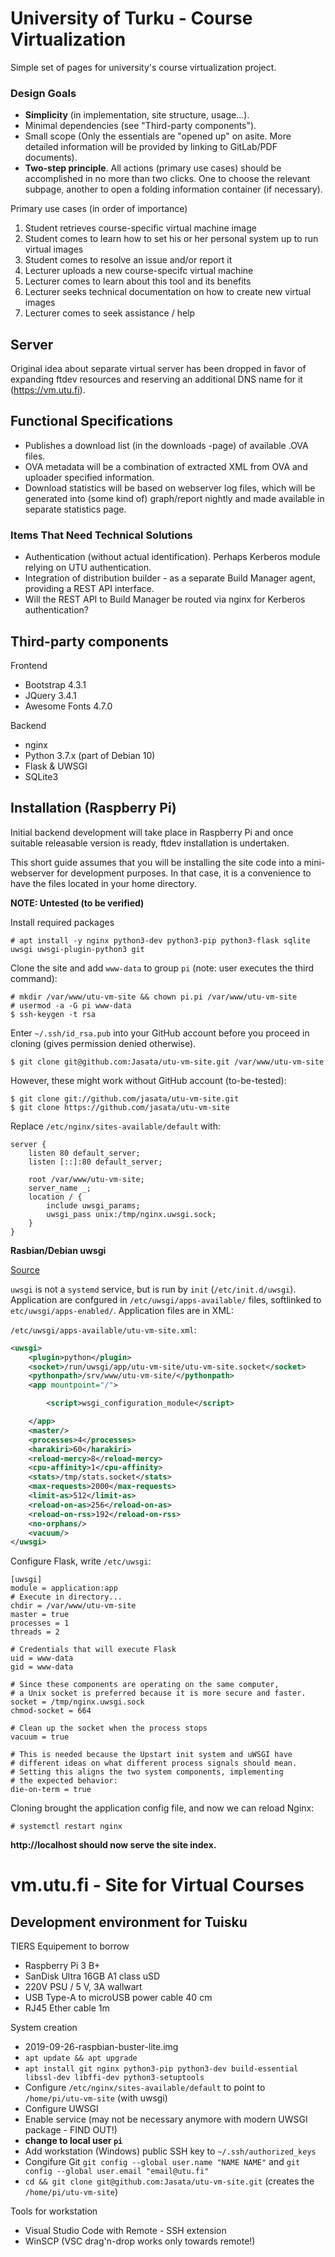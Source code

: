 # University of Turku - Course Virtualization

Simple set of pages for university's course virtualization project.

### Design Goals

 - **Simplicity** (in implementation, site structure, usage...).
 - Minimal dependencies (see "Third-party components").
 - Small scope (Only the essentials are "opened up" on asite. More detailed information will be provided by linking to GitLab/PDF documents).
 - **Two-step principle**. All actions (primary use cases) should be accomplished in no more than two clicks. One to choose the relevant subpage, another to open a folding information container (if necessary).
 
Primary use cases (in order of importance)
 1. Student retrieves course-specific virtual machine image
 2. Student comes to learn how to set his or her personal system up to run virtual images
 3. Student comes to resolve an issue and/or report it
 4. Lecturer uploads a new course-specifc virtual machine
 5. Lecturer comes to learn about this tool and its benefits
 6. Lecturer seeks technical documentation on how to create new virtual images
 7. Lecturer comes to seek assistance / help


## Server

Original idea about separate virtual server has been dropped in favor of expanding ftdev resources and reserving an additional DNS name for it (https://vm.utu.fi).

## Functional Specifications

 - Publishes a download list (in the downloads -page) of available .OVA files.
 - OVA metadata will be a combination of extracted XML from OVA and uploader specified information.
 - Download statistics will be based on webserver log files, which will be generated into (some kind of) graph/report nightly and made available in separate statistics page.

### Items That Need Technical Solutions
 - Authentication (without actual identification). Perhaps Kerberos module relying on UTU authentication.
 - Integration of distribution builder - as a separate Build Manager agent, providing a REST API interface.
- Will the REST API to Build Manager be routed via nginx for Kerberos authentication?

## Third-party components

Frontend
 - Bootstrap 4.3.1
 - JQuery 3.4.1
 - Awesome Fonts 4.7.0
 
Backend
 - nginx
 - Python 3.7.x (part of Debian 10)
 - Flask & UWSGI
 - SQLite3

## Installation (Raspberry Pi)

Initial backend development will take place in Raspberry Pi and once suitable releasable version is ready, ftdev installation is undertaken.

This short guide assumes that you will be installing the site code into a mini-webserver for development purposes. In that case, it is a convenience to have the files located in your home directory.

**NOTE: Untested (to be verified)**

Install required packages

    # apt install -y nginx python3-dev python3-pip python3-flask sqlite uwsgi uwsgi-plugin-python3 git

Clone the site and add `www-data` to group `pi` (note: user executes the third command):

    # mkdir /var/www/utu-vm-site && chown pi.pi /var/www/utu-vm-site
    # usermod -a -G pi www-data
    $ ssh-keygen -t rsa

Enter `~/.ssh/id_rsa.pub` into your GitHub account before you proceed in cloning (gives permission denied otherwise).

    $ git clone git@github.com:Jasata/utu-vm-site.git /var/www/utu-vm-site

However, these might work without GitHub account (to-be-tested):

    $ git clone git://github.com/jasata/utu-vm-site.git
    $ git clone https://github.com/jasata/utu-vm-site

Replace `/etc/nginx/sites-available/default` with:

    server {
        listen 80 default_server;
        listen [::]:80 default_server;

        root /var/www/utu-vm-site;
        server_name _;
        location / {
            include uwsgi_params;
            uwsgi_pass unix:/tmp/nginx.uwsgi.sock;
        }
    }

**Rasbian/Debian uwsgi**

[Source](https://www.linode.com/docs/web-servers/nginx/use-uwsgi-to-deploy-python-apps-with-nginx-on-ubuntu-12-04/)

`uwsgi` is not a `systemd` service, but is run by `init` (`/etc/init.d/uwsgi`). Application are confgured in `/etc/uwsgi/apps-available/` files, softlinked to `etc/uwsgi/apps-enabled/`. Application files are in XML:

`/etc/uwsgi/apps-available/utu-vm-site.xml`:
```xml
<uwsgi>
    <plugin>python</plugin>
    <socket>/run/uwsgi/app/utu-vm-site/utu-vm-site.socket</socket>
    <pythonpath>/srv/www/utu-vm-site/</pythonpath>
    <app mountpoint="/">

        <script>wsgi_configuration_module</script>

    </app>
    <master/>
    <processes>4</processes>
    <harakiri>60</harakiri>
    <reload-mercy>8</reload-mercy>
    <cpu-affinity>1</cpu-affinity>
    <stats>/tmp/stats.socket</stats>
    <max-requests>2000</max-requests>
    <limit-as>512</limit-as>
    <reload-on-as>256</reload-on-as>
    <reload-on-rss>192</reload-on-rss>
    <no-orphans/>
    <vacuum/>
</uwsgi>
```

Configure Flask, write `/etc/uwsgi`:

    [uwsgi]
    module = application:app
    # Execute in directory...
    chdir = /var/www/utu-vm-site
    master = true
    processes = 1
    threads = 2

    # Credentials that will execute Flask
    uid = www-data
    gid = www-data

    # Since these components are operating on the same computer,
    # a Unix socket is preferred because it is more secure and faster.
    socket = /tmp/nginx.uwsgi.sock
    chmod-socket = 664

    # Clean up the socket when the process stops
    vacuum = true

    # This is needed because the Upstart init system and uWSGI have
    # different ideas on what different process signals should mean.
    # Setting this aligns the two system components, implementing
    # the expected behavior:
    die-on-term = true

Cloning brought the application config file, and now we can reload Nginx:

    # systemctl restart nginx

**http://localhost should now serve the site index.**

# vm.utu.fi - Site for Virtual Courses

## Development environment for Tuisku

TIERS Equipement to borrow
  - Raspberry Pi 3 B+
  - SanDisk Ultra 16GB A1 class uSD
  - 220V PSU / 5 V, 3A wallwart
  - USB Type-A to microUSB power cable 40 cm
  - RJ45 Ether cable 1m
  
 System creation
  - 2019-09-26-raspbian-buster-lite.img
  - `apt update && apt upgrade`
  - `apt install git nginx python3-pip python3-dev build-essential libssl-dev libffi-dev python3-setuptools`
  - Configure `/etc/nginx/sites-available/default` to point to `/home/pi/utu-vm-site` (with uwsgi)
  - Configure UWSGI
  - Enable service (may not be necessary anymore with modern UWSGI package - FIND OUT!)
  - **change to local user `pi`**
  - Add workstation (Windows) public SSH key to `~/.ssh/authorized_keys`
  - Congifure Git `git config --global user.name "NAME NAME"` and `git config --global user.email "email@utu.fi"`
  - `cd && git clone git@github.com:Jasata/utu-vm-site.git` (creates the `/home/pi/utu-vm-site`)

Tools for workstation
  - Visual Studio Code with Remote - SSH extension
  - WinSCP (VSC drag'n-drop works only towards remote!)

